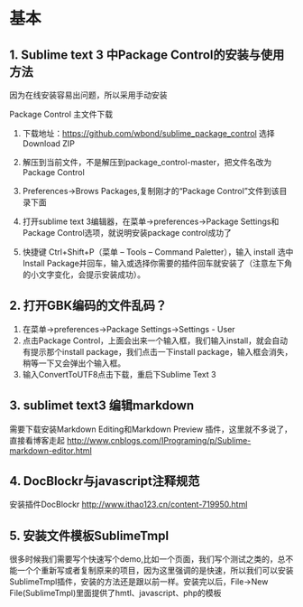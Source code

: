 # 基本

## 1. Sublime text 3 中Package Control的安装与使用方法

因为在线安装容易出问题，所以采用手动安装

Package Control 主文件下载

1. 下载地址：https://github.com/wbond/sublime_package_control 
   选择Download ZIP

2. 解压到当前文件，不是解压到package_control-master，把文件名改为Package Control

3. Preferences->Brows Packages,复制刚才的“Package Control”文件到该目录下面

4. 打开sublime text 3编辑器，在菜单->preferences->Package Settings和Package Control选项，就说明安装package control成功了

5. 快捷键 Ctrl+Shift+P（菜单 – Tools – Command Paletter），输入 install 选中Install Package并回车，输入或选择你需要的插件回车就安装了（注意左下角的小文字变化，会提示安装成功）。


## 2. 打开GBK编码的文件乱码？
1. 在菜单->preferences->Package Settings->Settings - User
2. 点击Package Control，上面会出来一个输入框，我们输入install，就会自动有提示那个install package，我们点击一下install package，输入框会消失，稍等一下又会弹出个输入框。
3. 输入ConvertToUTF8点击下载，重启下Sublime Text 3

## 3. sublimet text3 编辑markdown
需要下载安装Markdown Editing和Markdown Preview 插件，这里就不多说了，直接看博客走起 
http://www.cnblogs.com/IPrograming/p/Sublime-markdown-editor.html

## 4. DocBlockr与javascript注释规范
安装插件DocBlockr
http://www.ithao123.cn/content-719950.html

## 5. 安装文件模板SublimeTmpl
很多时候我们需要写个快速写个demo,比如一个页面，我们写个测试之类的，总不能一个个重新写或者复制原来的项目，因为这里强调的是快速，所以我们可以安装SublimeTmpl插件，安装的方法还是跟以前一样。安装完以后，File->New File(SublimeTmpl)里面提供了hmtl、javascript、php的模板